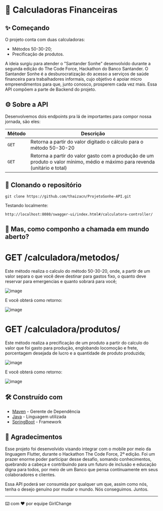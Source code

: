 # 🚀 Calculadoras Financeiras

## ✨ Começando
O projeto conta com duas calculadoras: 
- Métodos 50-30-20;
- Precificação de produtos.

A ideia surgiu para atender o "Santander Sonhe" desenvolvido durante a segunda edição do The Code Force, Hackathon do Banco Santander. O Santander Sonhe é a desburocratização do acesso a serviços de saúde financeira para trabalhadores informais, cujo objetivo é apoiar micro empreendimentos para que, junto conosco, prosperem cada vez mais. Essa API compõem a parte de Backend do projeto.

## ⚙️ Sobre a API 
Desenvolvemos dois endpoints pra lá de importantes para compor nossa jornada, são eles:

| Método | Descrição 
|---|---
| `GET` | Retorna a partir do valor digitado o cálculo para o método 50-30-20 
| `GET` | Retorna a partir do valor gasto com a produção de um produto o valor mínimo, médio e máximo para revenda (unitário e total) 

## 💾 Clonando o repositório

```git clone https://github.com/thaizacn/ProjetoSonhe-API.git```

Testando localmente:

```http://localhost:8080/swagger-ui/index.html#/calculatora-controller/```

## 🤔 Mas, como componho a chamada em mundo aberto?

# GET /calculadora/metodos/

Este método realiza o calculo do método 50-30-20, onde, a partir de um valor separa o que você deve destinar para gastos fixo, o quanto deve reservar para emergencias e quanto sobrará para você;

![image](https://user-images.githubusercontent.com/77704621/200193474-99484ffb-6edb-41dd-b9ca-be678c300ae3.png)

 E você obterá como retorno: 
 
![image](https://user-images.githubusercontent.com/77704621/200193598-030b1ddf-bc36-4ea3-9c17-4678038d25a0.png)

# GET /calculadora/produtos/

Este método realiza a precificação de um produto a partir do calculo do valor que foi gasto para produção, englobando locomoção e frete, porcentagem desejada de lucro  e a quantidade de produto produzida;

![image](https://user-images.githubusercontent.com/77704621/200193771-ad00a636-87ae-45ee-ade9-9d56a1352a13.png)

E você obterá como retorno: 

![image](https://user-images.githubusercontent.com/77704621/200193847-02107285-837b-43d7-a6c0-7b22b62eea89.png)


## 🛠️ Construído com

* [Maven](https://maven.apache.org/) - Gerente de Dependência
* [Java](https://www.java.com/pt-BR/) - Linguagem utilizada
* [SpringBoot](https://spring.io) - Framework 

## 🎁 Agradecimentos

Esse projeto foi desenvolvido visando integrar com o mobile por meio da linguagem Flutter, durante o Hackathon The Code Force, 2º edição.
Foi um prazer enorme poder participar desse desafio, somando conhecimentos, quebrando a cabeça e contribuindo para um futuro de inclusão e educação digna para todos, por meio de um Banco que pensa contínuamente em seus colaboradores e clientes. 

Essa API poderá ser consumida por qualquer um que, assim como nós, tenha o desejo genuíno por mudar o mundo. Nós conseguimos. Juntos.


---
⌨️ com ❤️ por equipe GirlChange
